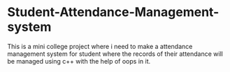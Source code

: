 # Student-Attendance-Management-system
This is a mini college project where i need to make a attendance management system for student where the records of their attendance will be managed using c++ with the help of oops in it. 
